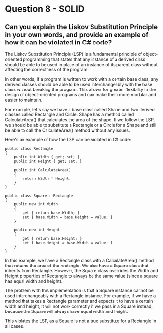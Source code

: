 # Question 8 - SOLID

## Can you explain the Liskov Substitution Principle in your own words, and provide an example of how it can be violated in C# code?

The Liskov Substitution Principle (LSP) is a fundamental principle of object-oriented programming that states that any instance of a derived class should be able to be used in place of an instance of its parent class without affecting the correctness of the program.

In other words, if a program is written to work with a certain base class, any derived classes should be able to be used interchangeably with the base class without breaking the program. This allows for greater flexibility in the design of object-oriented programs and can make them more modular and easier to maintain.

For example, let's say we have a base class called Shape and two derived classes called Rectangle and Circle. Shape has a method called CalculateArea() that calculates the area of the shape. If we follow the LSP, we should be able to substitute a Rectangle or a Circle for a Shape and still be able to call the CalculateArea() method without any issues.

Here's an example of how the LSP can be violated in C# code:

```
public class Rectangle
{
    public int Width { get; set; }
    public int Height { get; set; }

    public int CalculateArea()
    {
        return Width * Height;
    }
}

public class Square : Rectangle
{
    public new int Width
    {
        get { return base.Width; }
        set { base.Width = base.Height = value; }
    }

    public new int Height
    {
        get { return base.Height; }
        set { base.Height = base.Width = value; }
    }
}

```
In this example, we have a Rectangle class with a CalculateArea() method that returns the area of the rectangle. We also have a Square class that inherits from Rectangle. However, the Square class overrides the Width and Height properties of Rectangle to always be the same value (since a square has equal width and height).

The problem with this implementation is that a Square instance cannot be used interchangeably with a Rectangle instance. For example, if we have a method that takes a Rectangle parameter and expects it to have a certain width and height, it will not work correctly if we pass in a Square instead, because the Square will always have equal width and height.

This violates the LSP, as a Square is not a true substitute for a Rectangle in all cases.
